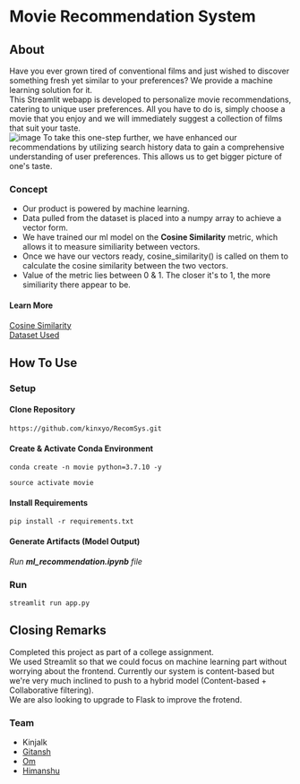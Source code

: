 # Movie Recommendation System

## About
Have you ever grown tired of conventional films and just wished to discover something fresh yet similar to your preferences?
We provide a machine learning solution for it.<br>
This Streamlit webapp is developed to personalize movie recommendations, catering to unique user preferences.
All you have to do is, simply choose a movie that you enjoy and we will immediately suggest a collection of films that suit your taste.<br>
![image](https://github.com/kinxyo/RecomSys/assets/90744941/51563498-789d-4b5d-bfb1-7173511f212b)
To take this one-step further, we have enhanced our recommendations by utilizing search history data to gain a comprehensive understanding of user preferences. This allows us to get bigger picture of one's taste.
### Concept
- Our product is powered by machine learning. 
- Data pulled from the dataset is placed into a numpy array to achieve a vector form.
- We have trained our ml model on the **Cosine Similarity** metric, which allows it to measure similiarity between vectors.
- Once we have our vectors ready, cosine_similarity() is called on them to calculate the cosine similarity between the two vectors.
- Value of the metric lies between 0 & 1. The closer it's to 1, the more similiarity there appear to be.

#### Learn More
[Cosine Similarity](https://www.learndatasci.com/glossary/cosine-similarity/)
<br>
[Dataset Used](https://www.kaggle.com/tmdb/tmdb-movie-metadata?select=tmdb_5000_movies.csv)

## How To Use

### Setup
#### Clone Repository
```
https://github.com/kinxyo/RecomSys.git
```
#### Create & Activate Conda Environment
```
conda create -n movie python=3.7.10 -y
```
```
source activate movie
```
#### Install Requirements
```
pip install -r requirements.txt
```
#### Generate Artifacts (Model Output)
_Run **ml_recommendation.ipynb** file_

### Run
```
streamlit run app.py
```

## Closing Remarks
Completed this project as part of a college assignment.
<br>
We used Streamlit so that we could focus on machine learning part without worrying about the frontend.
Currently our system is content-based but we're very much inclined to push to a hybrid model (Content-based + Collaborative filtering).
<br>
We are also looking to upgrade to Flask to improve the frotend.
### Team
- Kinjalk 
- [Gitansh](https://github.com/Gitansh-Agarwal)
- [Om](https://github.com/Ashu-Pablo) 
- [Himanshu](https://github.com/xendai66)
